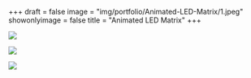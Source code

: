 +++
draft = false
image = "img/portfolio/Animated-LED-Matrix/1.jpeg"
showonlyimage = false
title = "Animated LED Matrix"
+++

![](/img/portfolio/Animated-LED-Matrix/1.jpeg)

![](/img/portfolio/Animated-LED-Matrix/2.jpeg)

![](/img/portfolio/Animated-LED-Matrix/3.jpeg)
